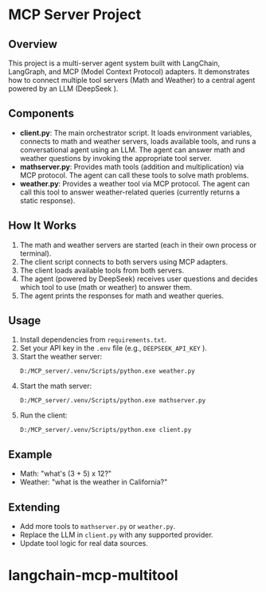 # MCP Server Project

## Overview
This project is a multi-server agent system built with LangChain, LangGraph, and MCP (Model Context Protocol) adapters. It demonstrates how to connect multiple tool servers (Math and Weather) to a central agent powered by an LLM (DeepSeek ).

## Components
- **client.py**: The main orchestrator script. It loads environment variables, connects to math and weather servers, loads available tools, and runs a conversational agent using an LLM. The agent can answer math and weather questions by invoking the appropriate tool server.
- **mathserver.py**: Provides math tools (addition and multiplication) via MCP protocol. The agent can call these tools to solve math problems.
- **weather.py**: Provides a weather tool via MCP protocol. The agent can call this tool to answer weather-related queries (currently returns a static response).

## How It Works
1. The math and weather servers are started (each in their own process or terminal).
2. The client script connects to both servers using MCP adapters.
3. The client loads available tools from both servers.
4. The agent (powered by DeepSeek) receives user questions and decides which tool to use (math or weather) to answer them.
5. The agent prints the responses for math and weather queries.

## Usage
1. Install dependencies from `requirements.txt`.
2. Set your API key in the `.env` file (e.g., `DEEPSEEK_API_KEY` ).
3. Start the weather server:
   ```pwsh
   D:/MCP_server/.venv/Scripts/python.exe weather.py
   ```
4. Start the math server:
   ```pwsh
   D:/MCP_server/.venv/Scripts/python.exe mathserver.py
   ```
5. Run the client:
   ```pwsh
   D:/MCP_server/.venv/Scripts/python.exe client.py
   ```

## Example
- Math: "what's (3 + 5) x 12?"
- Weather: "what is the weather in California?"

## Extending
- Add more tools to `mathserver.py` or `weather.py`.
- Replace the LLM in `client.py` with any supported provider.
- Update tool logic for real data sources.

# langchain-mcp-multitool
